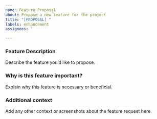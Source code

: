 ```yaml
---
name: Feature Proposal
about: Propose a new feature for the project
title: "[PROPOSAL] "
labels: enhancement
assignees: ''

---
```


### Feature Description

Describe the feature you’d like to propose.

### Why is this feature important?

Explain why this feature is necessary or beneficial.

### Additional context

Add any other context or screenshots about the feature request here.
